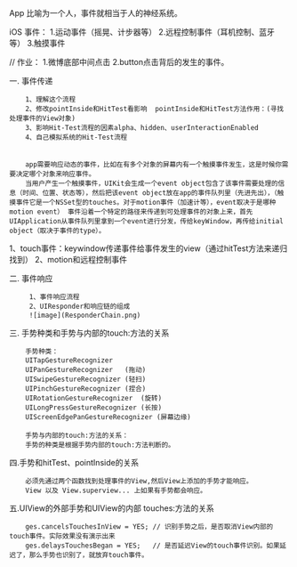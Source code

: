 App 比喻为一个人，事件就相当于人的神经系统。

iOS 事件： 1.运动事件（摇晃、计步器等） 2.远程控制事件（耳机控制、蓝牙等） 3.触摸事件


// 作业：
    1.微博底部中间点击
    2.button点击背后的发生的事件。


一. 事件传递

        1、理解这个流程
        2、修改pointInside和HitTest看影响  pointInside和HitTest方法作用：(寻找处理事件的View对象)
        3、影响Hit-Test流程的因素alpha、hidden、userInteractionEnabled
        4、自己模拟系统的Hit-Test流程


        app需要响应动态的事件，比如在有多个对象的屏幕内有一个触摸事件发生，这是时候你需要决定哪个对象来响应事件。
        当用户产生一个触摸事件，UIKit会生成一个event object包含了该事件需要处理的信息（时间、位置、状态等），然后把该event object放在app的事件队列里（先进先出），（触摸事件它是一个NSSet型的touches。对于motion事件（加速计等），event取决于是哪种motion event） 事件沿着一个特定的路径来传递到可处理事件的对象上来，首先UIApplication从事件队列里拿到一个event进行分发，传给keyWindow，再传给initial object（取决于事件的type）。

1、touch事件：keywindow传递事件给事件发生的view（通过hitTest方法来递归找到）
2、motion和远程控制事件


二. 事件响应

         1、事件响应流程
         2、UIResponder和响应链的组成
         ![image](ResponderChain.png)



三. 手势种类和手势与内部的touch:方法的关系

        手势种类：
        UITapGestureRecognizer
        UIPanGestureRecognizer   (拖动)
        UISwipeGestureRecognizer (轻扫)
        UIPinchGestureRecognizer (捏合)
        UIRotationGestureRecognizer  (旋转)
        UILongPressGestureRecognizer (长按)
        UIScreenEdgePanGestureRecognizer (屏幕边缘)
        
        手势与内部的touch:方法的关系：
        手势的种类是根据手势内部的touch:方法判断的。
        
四.手势和hitTest、pointInside的关系

        必须先通过两个函数找到处理事件的View,然后View上添加的手势才能响应。
        View 以及 View.superview... 上如果有手势都会响应。


五.UIView的外部手势和UIView的内部 touches:方法的关系

        ges.cancelsTouchesInView = YES; // 识别手势之后，是否取消View内部的touch事件。实际效果没有演示出来
        ges.delaysTouchesBegan = YES;   // 是否延迟View的touch事件识别。如果延迟了，那么手势也识别了，就放弃touch事件。
